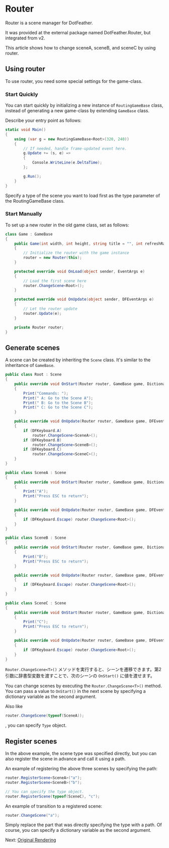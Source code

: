 # Router

Router is a scene manager for DotFeather.

It was provided at the external package named DotFeather.Router, but integrated from v2.

This article shows how to change sceneA, sceneB, and sceneC by using router.

## Using router

To use router, you need some special settings for the game-class.

### Start Quickly

You can start quickly by initializing a new instance of `RoutingGameBase` class, instead of generating a new game-class by extending `GameBase` class.

Describe your entry point as follows:

```cs
static void Main()
{
	using (var g = new RoutingGameBase<Root>(320, 240))
	{
		// If needed, handle frame-updated event here.
		g.Update += (s, e) =>
		{
			Console.WriteLine(e.DeltaTime);
		};

		g.Run();
	}
}
```

Specify a type of the scene you want to load first as the type parameter of the RoutingGameBase class.

### Start Manually

To set up a new router in the old game class, set as follows:

```cs
class Game : GameBase
{
	public Game(int width, int height, string title = "", int refreshRate = 60) : base(width, height, title, refreshRate)
	{
		// Initialize the router with the game instance
		router = new Router(this);
	}

	protected override void OnLoad(object sender, EventArgs e)
	{
		// Load the first scene here
		router.ChangeScene<Root>();
	}

	protected override void OnUpdate(object sender, DFEventArgs e)
	{
		// Let the router update
		router.Update(e);
	}

	private Router router;
}
```

## Generate scenes

A scene can be created by inheriting the `Scene` class. It's similar to the inheritance of `GameBase`.

```cs
public class Root : Scene
{
	public override void OnStart(Router router, GameBase game, Dictionary<string, object> args)
	{
		Print("Commands: ");
		Print(" A: Go to the Scene A");
		Print(" B: Go to the Scene B");
		Print(" C: Go to the Scene C");
	}

	public override void OnUpdate(Router router, GameBase game, DFEventArgs e)
	{
		if (DFKeyboard.A)
			router.ChangeScene<SceneA>();
		if (DFKeyboard.B)
			router.ChangeScene<SceneB>();
		if (DFKeyboard.C)
			router.ChangeScene<SceneC>();
	}
}
```

```cs
public class SceneA : Scene
{
	public override void OnStart(Router router, GameBase game, Dictionary<string, object> args)
	{
		Print("A");
		Print("Press ESC to return");
	}

	public override void OnUpdate(Router router, GameBase game, DFEventArgs e)
	{
		if (DFKeyboard.Escape) router.ChangeScene<Root>();
	}
}
```

```cs
public class SceneB : Scene
{
	public override void OnStart(Router router, GameBase game, Dictionary<string, object> args)
	{
		Print("B");
		Print("Press ESC to return");
	}

	public override void OnUpdate(Router router, GameBase game, DFEventArgs e)
	{
		if (DFKeyboard.Escape) router.ChangeScene<Root>();
	}
}
```

```cs
public class SceneC : Scene
{
	public override void OnStart(Router router, GameBase game, Dictionary<string, object> args)
	{
		Print("C");
		Print("Press ESC to return");
	}

	public override void OnUpdate(Router router, GameBase game, DFEventArgs e)
	{
		if (DFKeyboard.Escape) router.ChangeScene<Root>();
	}
}
```

`Router.ChangeScene<T>()` メソッドを実行すると、シーンを遷移できます。第2引数に辞書型変数を渡すことで、次のシーンの `OnStart()` に値を渡せます。

You can change scenes by executing the `Router.ChangeScene<T>()` method. You can pass a value to `OnStart()` in the next scene by specifying a dictionary variable as the second argument.

Also like

```cs
router.ChangeScene(typeof(SceneA));
```
, you can specify `Type` object.

## Register scenes

In the above example, the scene type was specified directly, but you can also register the scene in advance and call it using a path.

An example of registering the above three scenes by specifying the path:

```cs
router.RegisterScene<SceneA>("a");
router.RegisterScene<SceneB>("b");

// You can specify the type object.
router.RegisterScene(typeof(SceneC), "c");
```

An example of transition to a registered scene:

```cs
router.ChangeScene("a");
```

Simply replace the part that was directly specifying the type with a path. Of course, you can specify a dictionary variable as the second argument.

Next: [Original Rendering](plugin/render.md)
